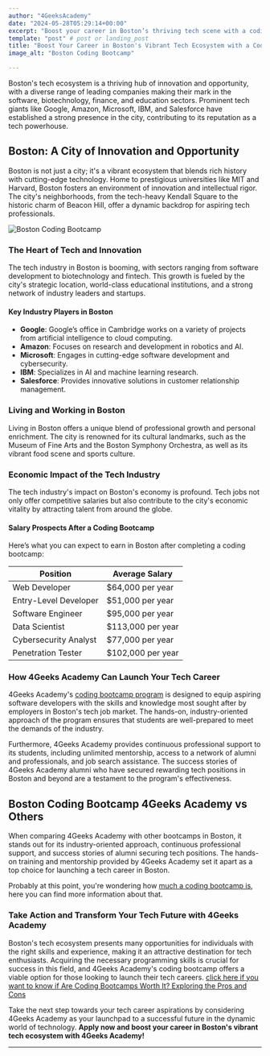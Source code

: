 ```yaml
---
author: "4GeeksAcademy"
date: "2024-05-28T05:29:14+00:00"
excerpt: "Boost your career in Boston’s thriving tech scene with a coding bootcamp from 4Geeks Academy. Learn coding and secure your first tech job in Boston."
template: "post" # post or landing_post
title: "Boost Your Career in Boston's Vibrant Tech Ecosystem with a Coding Bootcamp from 4Geeks Academy"
image_alt: "Boston Coding Bootcamp"

---
```


Boston's tech ecosystem is a thriving hub of innovation and opportunity, with a diverse range of leading companies making their mark in the software, biotechnology, finance, and education sectors. Prominent tech giants like Google, Amazon, Microsoft, IBM, and Salesforce have established a strong presence in the city, contributing to its reputation as a tech powerhouse.

## Boston: A City of Innovation and Opportunity

Boston is not just a city; it's a vibrant ecosystem that blends rich history with cutting-edge technology. Home to prestigious universities like MIT and Harvard, Boston fosters an environment of innovation and intellectual rigor. The city's neighborhoods, from the tech-heavy Kendall Square to the historic charm of Beacon Hill, offer a dynamic backdrop for aspiring tech professionals.

![Boston Coding Bootcamp](https://breathecode.herokuapp.com/v1/media/file/boston-coding-bootcamp-port-jpg?width=600 "Boston Coding Bootcamp")

### The Heart of Tech and Innovation

The tech industry in Boston is booming, with sectors ranging from software development to biotechnology and fintech. This growth is fueled by the city's strategic location, world-class educational institutions, and a strong network of industry leaders and startups.

#### Key Industry Players in Boston

- **Google**: Google’s office in Cambridge works on a variety of projects from artificial intelligence to cloud computing.
- **Amazon**: Focuses on research and development in robotics and AI.
- **Microsoft**: Engages in cutting-edge software development and cybersecurity.
- **IBM**: Specializes in AI and machine learning research.
- **Salesforce**: Provides innovative solutions in customer relationship management.

### Living and Working in Boston

Living in Boston offers a unique blend of professional growth and personal enrichment. The city is renowned for its cultural landmarks, such as the Museum of Fine Arts and the Boston Symphony Orchestra, as well as its vibrant food scene and sports culture.

### Economic Impact of the Tech Industry

The tech industry's impact on Boston's economy is profound. Tech jobs not only offer competitive salaries but also contribute to the city's economic vitality by attracting talent from around the globe.

#### Salary Prospects After a Coding Bootcamp

Here’s what you can expect to earn in Boston after completing a coding bootcamp:

| **Position**               | **Average Salary** |
|----------------------------|--------------------|
| Web Developer              | $64,000 per year   |
| Entry-Level Developer      | $51,000 per year   |
| Software Engineer          | $95,000 per year   |
| Data Scientist             | $113,000 per year  |
| Cybersecurity Analyst      | $77,000 per year   |
| Penetration Tester         | $102,000 per year  |

### How 4Geeks Academy Can Launch Your Tech Career

4Geeks Academy's [coding bootcamp program](https://4geeksacademy.com/us/coding-bootcamp) is designed to equip aspiring software developers with the skills and knowledge most sought after by employers in Boston's tech job market. The hands-on, industry-oriented approach of the program ensures that students are well-prepared to meet the demands of the industry.

Furthermore, 4Geeks Academy provides continuous professional support to its students, including unlimited mentorship, access to a network of alumni and professionals, and job search assistance. The success stories of 4Geeks Academy alumni who have secured rewarding tech positions in Boston and beyond are a testament to the program's effectiveness.

## Boston Coding Bootcamp 4Geeks Academy vs Others

When comparing 4Geeks Academy with other bootcamps in Boston, it stands out for its industry-oriented approach, continuous professional support, and success stories of alumni securing tech positions. The hands-on training and mentorship provided by 4Geeks Academy set it apart as a top choice for launching a tech career in Boston.

Probably at this point, you're wondering how [much a coding bootcamp is](https://4geeksacademy.com/us/coding-bootcamp/how-much-is-a-coding-bootcamp), here you can find more information about that. 

### Take Action and Transform Your Tech Future with 4Geeks Academy

Boston's tech ecosystem presents many opportunities for individuals with the right skills and experience, making it an attractive destination for tech enthusiasts. Acquiring the necessary programming skills is crucial for success in this field, and 4Geeks Academy's coding bootcamp offers a viable option for those looking to launch their tech careers.
[click here if you want to know if Are Coding Bootcamps Worth It? Exploring the Pros and Cons](https://4geeksacademy.com/us/coding-bootcamp/are-coding-bootcamps-worth-it)

Take the next step towards your tech career aspirations by considering 4Geeks Academy as your launchpad to a successful future in the dynamic world of technology. **Apply now and boost your career in Boston's vibrant tech ecosystem with 4Geeks Academy!**

---
<call-to-action button_text="Apply now" button_link="https://4geeksacademy.com/us/coding-bootcamp" background="rgba(0, 151, 205, 0.15)" title="Boost Your Career in Boston" text="Join 4Geeks Academy's Coding Bootcamp and become part of Boston's dynamic tech scene."></call-to-action>
